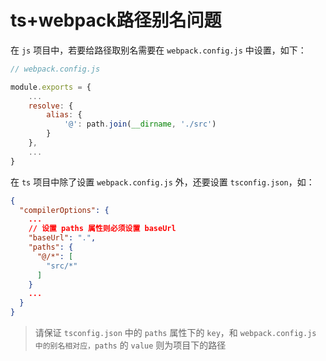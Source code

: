 # ts+webpack路径别名问题

在 `js` 项目中，若要给路径取别名需要在 `webpack.config.js` 中设置，如下：

```js
// webpack.config.js

module.exports = {
    ...
    resolve: {
        alias: {
            '@': path.join(__dirname, './src')
        }
    },
    ...
}
```

在 `ts` 项目中除了设置 `webpack.config.js` 外，还要设置 `tsconfig.json`，如：

```json
{
  "compilerOptions": {
    ...
    // 设置 paths 属性则必须设置 baseUrl
    "baseUrl": ".",
    "paths": {
      "@/*": [
        "src/*"
      ]
    }
    ...
  }
}
```

> 请保证 `tsconfig.json` 中的 `paths` 属性下的 `key`，和 `webpack.config.js` `中的别名相对应，paths` 的 `value` 则为项目下的路径
